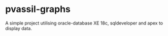# pvassil-graphs
A simple project utilising oracle-database XE 18c, sqldeveloper and apex to display data.
